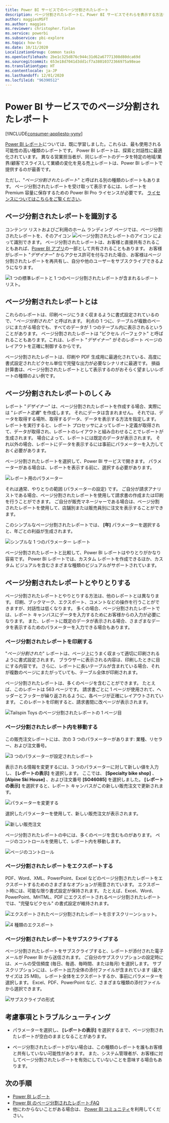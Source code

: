 ```yaml
---
title: Power BI サービスでのページ分割されたレポート
description: ページ分割されたレポートと、Power BI サービスでそれらを表示する方法を説明するドキュメント
author: maggiesMSFT
ms.author: maggies
ms.reviewer: christopher.finlan
ms.service: powerbi
ms.subservice: pbi-explore
ms.topic: how-to
ms.date: 10/11/2020
LocalizationGroup: Common tasks
ms.openlocfilehash: 2be1c325d876c944c31d62a67771308d80dca69d
ms.sourcegitcommit: 653e18d7041d3dd1cf7a38010372366975a98eae
ms.translationtype: HT
ms.contentlocale: ja-JP
ms.lasthandoff: 12/01/2020
ms.locfileid: "96390512"
---
```

# <a name="paginated-reports-in-the-power-bi-service"></a>Power BI サービスでのページ分割されたレポート

[!INCLUDE[consumer-appliesto-yyny](../includes/consumer-appliesto-yyny.md)]

[Power BI レポート](end-user-reports.md)については、既に学習しました。これらは、最も使用される可能性の高い種類のレポートです。 Power BI レポートは、探索と対話性に最適化されています。 異なる営業担当者が、同じレポートのデータを特定の地域/業界/顧客でスライスして業績の変化を見る売上レポートは、Power BI レポートで提供するのが最善です。

ただし、"*ページ分割されたレポート*" と呼ばれる別の種類のレポートもあります。 ページ分割されたレポートを受け取って表示するには、レポートを Premium 容量に保存するための Power BI Pro ライセンスが必要です。  [ライセンスについてはこちらをご覧ください](end-user-license.md)。  

## <a name="identify-a-paginated-report"></a>ページ分割されたレポートを識別する

コンテンツ リストおよびご利用のホーム ランディング ページでは、ページ分割されたレポートを、そのアイコン ![ページ分割されたレポートのアイコン](media/end-user-paginated-report/power-bi-report-icon.png) によって識別できます。  ページ分割されたレポートは、お客様と直接共有されることもあれば、[Power BI アプリ](end-user-apps.md)の一部として共有されることもあります。 お客様がレポート "*デザイナー*" からアクセス許可を付与された場合、お客様はページ分割されたレポートを再共有し、自分や他のユーザーをサブスクライブできるようになります。


![1 つの標準レポートと 1 つのページ分割されたレポートが含まれるレポート リスト。](./media/end-user-paginated-report/power-bi-report-lists.png)

## <a name="what-is-a-paginated-report"></a>ページ分割されたレポートとは

これらのレポートは、印刷ページにうまく収まるように書式設定されているので、"*ページ分割された*" と呼ばれます。 利点の 1 つに、テーブルが複数のページにまたがる場合でも、すべてのデータが 1 つのテーブル内に表示されるということがあります。 ページ分割されたレポートは "ピクセル パーフェクト" と呼ばれることもあります。これは、レポート "*デザイナー*" がそのレポート ページのレイアウトを正確に制御するからです。

ページ分割されたレポートは、印刷や PDF 生成用に最適化されている、高度に書式設定されたピクセル単位で完璧な出力が必要なシナリオに最適です。 損益計算書は、ページ分割されたレポートとして表示するのがおそらく望ましいレポートの種類のよい例です。

## <a name="how-do-paginated-reports-work"></a>ページ分割されたレポートのしくみ

レポート "*デザイナー*" は、ページ分割されたレポートを作成する場合、実際には "*レポート定義*" を作成します。 それにデータは含まれません。 それでは、データを取得する場所、取得するデータ、データを表示する方法を指定します。 レポートを実行すると、レポート プロセッサによってレポート定義が取得されて、データが取得され、レポートのレイアウトと組み合わせることでレポートが生成されます。 場合によって、レポートには既定のデータが表示されます。 それ以外の場合、レポートにデータを表示するには事前にパラメーターを入力しておく必要があります。 

ページ分割されたレポートを選択して、Power BI サービスで開きます。 パラメーターがある場合は、レポートを表示する前に、選択する必要があります。

   ![レポート用のパラメーター](./media/end-user-paginated-report/power-bi-select-parameters.png)

それは通常、やりとりの範囲 (パラメーターの設定) です。 ご自分が請求アナリストである場合、ページ分割されたレポートを使用して請求書の作成または印刷を行うことができます。 ご自分が販売マネージャーである場合は、ページ分割されたレポートを使用して、店舗別または販売員別に注文を表示することができます。 

このシンプルなページ分割されたレポートでは、 **[年]** パラメーターを選択すると、年ごとの利益が生成されます。 

![シンプルな 1 つのパラメーター レポート](./media/end-user-paginated-report/power-bi-one-parameter.png)

ページ分割されたレポートと比較して、Power BI レポートはやりとりがかなり容易です。 Power BI レポートでは、カスタム レポートを作成できるほか、カスタム ビジュアルを含むさまざまな種類のビジュアルがサポートされています。



## <a name="interact-with-a-paginated-report"></a>ページ分割されたレポートとやりとりする

ページ分割されたレポートとやりとりする方法は、他のレポートとは異なります。 印刷、ブックマーク、エクスポート、コメントなどの操作を行うことができますが、対話性は低くなります。 多くの場合、ページ分割されたレポートでは、レポート キャンバスにデータを入力するためにお客様からの入力が必要になります。  また、レポートに既定のデータが表示される場合、さまざまなデータを表示するためのパラメーターを入力できる場合もあります。

### <a name="print-a-paginated-report"></a>ページ分割されたレポートを印刷する

"*ページ分割された*" レポートは、ページ上にうまく収まって適切に印刷されるように書式設定されます。 ブラウザーに表示される内容は、印刷したときに目にする内容です。 さらに、レポートに長いテーブルが含まれている場合、それが複数のページにまたがっていても、テーブル全体が印刷されます。 

ページ分割されたレポートは、多くのページを含むことができます。 たとえば、このレポートは 563 ページです。 請求書ごとに 1 ページが使用されて、ヘッダーとフッターが繰り返されるように、各ページが正確にレイアウトされています。 このレポートを印刷すると、請求書間に改ページが表示されます。

   ![Tailspin Toys のページ分割されたレポートの 1 ページ目](./media/end-user-paginated-report/power-bi-paginated-500.png)


### <a name="navigate-the-paginated-report"></a>ページ分割されたレポート内を移動する

この販売注文レポートには、次の 3 つのパラメーターがあります: 業種、リセラー、および注文番号。 

![3 つのパラメーターが設定されたレポート](./media/end-user-paginated-report/power-bi-parameter-bar.png)

表示される情報を変更するには、3 つのパラメーターに対して新しい値を入力し、 **[レポートの表示]** を選択します。 ここでは、 **[Specialty bike shop]** 、 **[Alpine Ski House]** 、および注文番号 **[SO46085]** を選択しました。 **[レポートの表示]** を選択すると、レポート キャンバスがこの新しい販売注文で更新されます。

![パラメーターを変更する](./media/end-user-paginated-report/power-bi-orders.png)

選択したパラメーターを使用して、新しい販売注文が表示されます。 

![新しい販売注文](./media/end-user-paginated-report/power-bi-new-orders.png)

ページ分割されたレポートの中には、多くのページを含むものがあります。  ページのコントロールを使用して、レポート内を移動します。 

![ページのコントロール](./media/end-user-paginated-report/power-bi-page-control.png)

### <a name="export-the-paginated-report"></a>ページ分割されたレポートをエクスポートする
PDF、Word、XML、PowerPoint、Excel などのページ分割されたレポートをエクスポートするためのさまざまなオプションが用意されています。 エクスポート時には、可能な限り書式設定が保持されます。 たとえば、Excel、Word、PowerPoint、MHTML、PDF にエクスポートされるページ分割されたレポートでは、"完璧なピクセル" の書式設定が維持されます。 

![エクスポートされたページ分割されたレポートを示すスクリーンショット。](./media/end-user-paginated-report/power-bi-export-choices.png)

![4 種類のエクスポート](./media/end-user-paginated-report/power-bi-four.png)

### <a name="subscribe-to-the-paginated-report"></a>ページ分割されたレポートをサブスクライブする
ページ分割されたレポートをサブスクライブすると、レポートが添付された電子メールが Power BI から送信されます。 ご自分のサブスクリプションの設定時には、メールの受信頻度 (毎日、毎週、毎時間、または毎月) を選択します。 サブスクリプションには、レポート出力全体の添付ファイルが含まれています (最大サイズは 25 MB)。 レポート全体をエクスポートするか、事前にパラメーターを選択します。 Excel、PDF、PowerPoint など、さまざまな種類の添付ファイルから選択できます。  

![サブスクライブの形式](./media/end-user-paginated-report/power-bi-export-choices.png)

## <a name="considerations-and-troubleshooting"></a>考慮事項とトラブルシューティング

- パラメーターを選択し、 **[レポートの表示]** を選択するまで、ページ分割されたレポートが空白のままとなることがあります。

- ページ分割されたレポートがない場合は、この種類のレポートを誰もお客様と共有していない可能性があります。 また、システム管理者が、お客様に対してページ分割されたレポートを有効にしていないことを意味する場合もあります。 

 

## <a name="next-steps"></a>次の手順
- [Power BI レポート](end-user-reports.md)
- [Power BI のページ分割されたレポート:FAQ](../paginated-reports/paginated-reports-faq.md)
- 他にわからないことがある場合は、 [Power BI コミュニティ](https://community.powerbi.com/)を利用してください。
